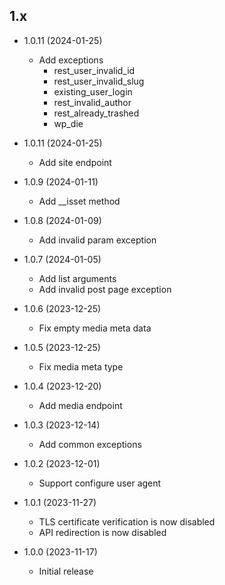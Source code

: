 ## 1.x
- 1.0.11 (2024-01-25)
  - Add exceptions
    - rest_user_invalid_id
    - rest_user_invalid_slug
    - existing_user_login
    - rest_invalid_author
    - rest_already_trashed
    - wp_die

- 1.0.11 (2024-01-25)
  - Add site endpoint

- 1.0.9 (2024-01-11)
  - Add __isset method

- 1.0.8 (2024-01-09)
  - Add invalid param exception

- 1.0.7 (2024-01-05)
  - Add list arguments
  - Add invalid post page exception

- 1.0.6 (2023-12-25)
  - Fix empty media meta data

- 1.0.5 (2023-12-25)
  - Fix media meta type

- 1.0.4 (2023-12-20)
  - Add media endpoint

- 1.0.3 (2023-12-14)
  - Add common exceptions

- 1.0.2 (2023-12-01)
  - Support configure user agent

- 1.0.1 (2023-11-27)
  - TLS certificate verification is now disabled
  - API redirection is now disabled

- 1.0.0 (2023-11-17)
  - Initial release
